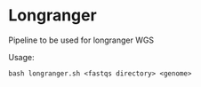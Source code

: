 # Longranger
Pipeline to be used for longranger WGS

Usage:
```
bash longranger.sh <fastqs directory> <genome>
```
